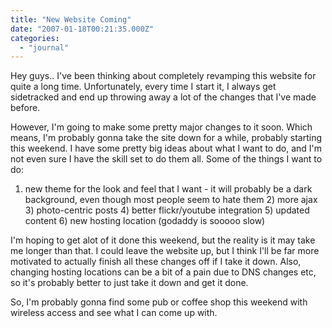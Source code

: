 ```yaml
---
title: "New Website Coming"
date: "2007-01-18T00:21:35.000Z"
categories: 
  - "journal"
---
```


Hey guys.. I've been thinking about completely revamping this website for quite a long time. Unfortunately, every time I start it, I always get sidetracked and end up throwing away a lot of the changes that I've made before.

However, I'm going to make some pretty major changes to it soon. Which means, I'm probably gonna take the site down for a while, probably starting this weekend. I have some pretty big ideas about what I want to do, and I'm not even sure I have the skill set to do them all. Some of the things I want to do:

1) new theme for the look and feel that I want - it will probably be a dark background, even though most people seem to hate them 2) more ajax 3) photo-centric posts 4) better flickr/youtube integration 5) updated content 6) new hosting location (godaddy is sooooo slow)

I'm hoping to get alot of it done this weekend, but the reality is it may take me longer than that. I could leave the website up, but I think I'll be far more motivated to actually finish all these changes off if I take it down. Also, changing hosting locations can be a bit of a pain due to DNS changes etc, so it's probably better to just take it down and get it done.

So, I'm probably gonna find some pub or coffee shop this weekend with wireless access and see what I can come up with.
